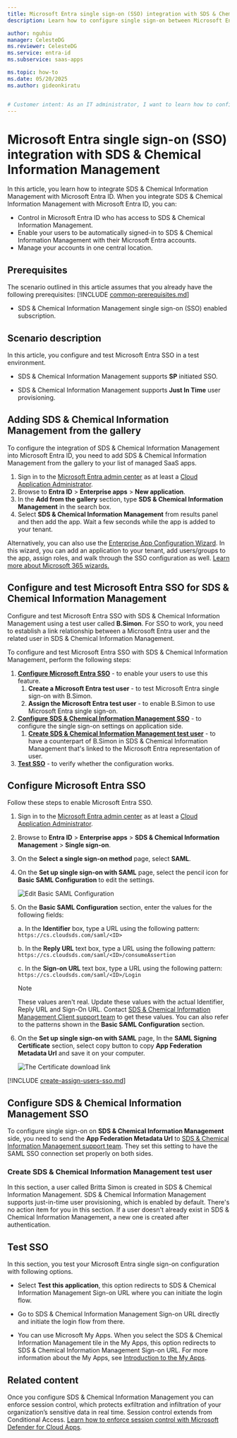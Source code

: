 ```yaml
---
title: Microsoft Entra single sign-on (SSO) integration with SDS & Chemical Information Management
description: Learn how to configure single sign-on between Microsoft Entra ID and SDS & Chemical Information Management.

author: nguhiu
manager: CelesteDG
ms.reviewer: CelesteDG
ms.service: entra-id
ms.subservice: saas-apps

ms.topic: how-to
ms.date: 05/20/2025
ms.author: gideonkiratu


# Customer intent: As an IT administrator, I want to learn how to configure single sign-on between Microsoft Entra ID and SDS & Chemical Information Management so that I can control who has access to SDS & Chemical Information Management, enable automatic sign-in with Microsoft Entra accounts, and manage my accounts in one central location.
---
```


# Microsoft Entra single sign-on (SSO) integration with SDS & Chemical Information Management

In this article,  you learn how to integrate SDS & Chemical Information Management with Microsoft Entra ID. When you integrate SDS & Chemical Information Management with Microsoft Entra ID, you can:

* Control in Microsoft Entra ID who has access to SDS & Chemical Information Management.
* Enable your users to be automatically signed-in to SDS & Chemical Information Management with their Microsoft Entra accounts.
* Manage your accounts in one central location.

## Prerequisites
The scenario outlined in this article assumes that you already have the following prerequisites:
[!INCLUDE [common-prerequisites.md](~/identity/saas-apps/includes/common-prerequisites.md)]
* SDS & Chemical Information Management single sign-on (SSO) enabled subscription.

## Scenario description

In this article,  you configure and test Microsoft Entra SSO in a test environment.

* SDS & Chemical Information Management supports **SP** initiated SSO.

* SDS & Chemical Information Management supports **Just In Time** user provisioning.


## Adding SDS & Chemical Information Management from the gallery

To configure the integration of SDS & Chemical Information Management into Microsoft Entra ID, you need to add SDS & Chemical Information Management from the gallery to your list of managed SaaS apps.

1. Sign in to the [Microsoft Entra admin center](https://entra.microsoft.com) as at least a [Cloud Application Administrator](~/identity/role-based-access-control/permissions-reference.md#cloud-application-administrator).
1. Browse to **Entra ID** > **Enterprise apps** > **New application**.
1. In the **Add from the gallery** section, type **SDS & Chemical Information Management** in the search box.
1. Select **SDS & Chemical Information Management** from results panel and then add the app. Wait a few seconds while the app is added to your tenant.

 Alternatively, you can also use the [Enterprise App Configuration Wizard](https://portal.office.com/AdminPortal/home?Q=Docs#/azureadappintegration). In this wizard, you can add an application to your tenant, add users/groups to the app, assign roles, and walk through the SSO configuration as well. [Learn more about Microsoft 365 wizards.](/microsoft-365/admin/misc/azure-ad-setup-guides)


<a name='configure-and-test-azure-ad-sso-for-sds--chemical-information-management'></a>

## Configure and test Microsoft Entra SSO for SDS & Chemical Information Management

Configure and test Microsoft Entra SSO with SDS & Chemical Information Management using a test user called **B.Simon**. For SSO to work, you need to establish a link relationship between a Microsoft Entra user and the related user in SDS & Chemical Information Management.

To configure and test Microsoft Entra SSO with SDS & Chemical Information Management, perform the following steps:

1. **[Configure Microsoft Entra SSO](#configure-azure-ad-sso)** - to enable your users to use this feature.
    1. **Create a Microsoft Entra test user** - to test Microsoft Entra single sign-on with B.Simon.
    1. **Assign the Microsoft Entra test user** - to enable B.Simon to use Microsoft Entra single sign-on.
1. **[Configure SDS & Chemical Information Management SSO](#configure-sds--chemical-information-management-sso)** - to configure the single sign-on settings on application side.
    1. **[Create SDS & Chemical Information Management test user](#create-sds--chemical-information-management-test-user)** - to have a counterpart of B.Simon in SDS & Chemical Information Management that's linked to the Microsoft Entra representation of user.
1. **[Test SSO](#test-sso)** - to verify whether the configuration works.

<a name='configure-azure-ad-sso'></a>

## Configure Microsoft Entra SSO

Follow these steps to enable Microsoft Entra SSO.

1. Sign in to the [Microsoft Entra admin center](https://entra.microsoft.com) as at least a [Cloud Application Administrator](~/identity/role-based-access-control/permissions-reference.md#cloud-application-administrator).
1. Browse to **Entra ID** > **Enterprise apps** > **SDS & Chemical Information Management** > **Single sign-on**.
1. On the **Select a single sign-on method** page, select **SAML**.
1. On the **Set up single sign-on with SAML** page, select the pencil icon for **Basic SAML Configuration** to edit the settings.

   ![Edit Basic SAML Configuration](common/edit-urls.png)

1. On the **Basic SAML Configuration** section, enter the values for the following fields:

    a. In the **Identifier** box, type a URL using the following pattern:
    `https://cs.cloudsds.com/saml/<ID>`

    b. In the **Reply URL** text box, type a URL using the following pattern:
    `https://cs.cloudsds.com/saml/<ID>/consumeAssertion`
    
    c. In the **Sign-on URL** text box, type a URL using the following pattern:
    `https://cs.cloudsds.com/saml/<ID>/Login`

	> [!NOTE]
	> These values aren't real. Update these values with the actual Identifier, Reply URL and Sign-On URL. Contact [SDS & Chemical Information Management Client support team](mailto:info@cloudsds.com) to get these values. You can also refer to the patterns shown in the **Basic SAML Configuration** section.

1. On the **Set up single sign-on with SAML** page, In the **SAML Signing Certificate** section, select copy button to copy **App Federation Metadata Url** and save it on your computer.

	![The Certificate download link](common/copy-metadataurl.png)
<a name='create-an-azure-ad-test-user'></a>

[!INCLUDE [create-assign-users-sso.md](~/identity/saas-apps/includes/create-assign-users-sso.md)]

## Configure SDS & Chemical Information Management SSO

To configure single sign-on on **SDS & Chemical Information Management** side, you need to send the **App Federation Metadata Url** to [SDS & Chemical Information Management support team](mailto:info@cloudsds.com). They set this setting to have the SAML SSO connection set properly on both sides.

### Create SDS & Chemical Information Management test user

In this section, a user called Britta Simon is created in SDS & Chemical Information Management. SDS & Chemical Information Management supports just-in-time user provisioning, which is enabled by default. There's no action item for you in this section. If a user doesn't already exist in SDS & Chemical Information Management, a new one is created after authentication.

## Test SSO 

In this section, you test your Microsoft Entra single sign-on configuration with following options. 

* Select **Test this application**, this option redirects to SDS & Chemical Information Management Sign-on URL where you can initiate the login flow. 

* Go to SDS & Chemical Information Management Sign-on URL directly and initiate the login flow from there.

* You can use Microsoft My Apps. When you select the SDS & Chemical Information Management tile in the My Apps, this option redirects to SDS & Chemical Information Management Sign-on URL. For more information about the My Apps, see [Introduction to the My Apps](https://support.microsoft.com/account-billing/sign-in-and-start-apps-from-the-my-apps-portal-2f3b1bae-0e5a-4a86-a33e-876fbd2a4510).


## Related content

Once you configure SDS & Chemical Information Management you can enforce session control, which protects exfiltration and infiltration of your organization’s sensitive data in real time. Session control extends from Conditional Access. [Learn how to enforce session control with Microsoft Defender for Cloud Apps](/cloud-app-security/proxy-deployment-any-app).

